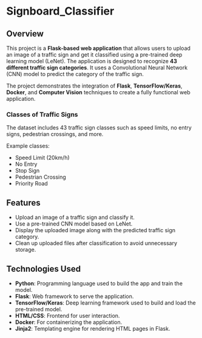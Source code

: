 # Signboard_Classifier

## Overview

This project is a **Flask-based web application** that allows users to upload an image of a traffic sign and get it classified using a pre-trained deep learning model (LeNet). The application is designed to recognize **43 different traffic sign categories**. It uses a Convolutional Neural Network (CNN) model to predict the category of the traffic sign.

The project demonstrates the integration of **Flask**, **TensorFlow/Keras**, **Docker**, and **Computer Vision** techniques to create a fully functional web application.

### Classes of Traffic Signs
The dataset includes 43 traffic sign classes such as speed limits, no entry signs, pedestrian crossings, and more.

Example classes:
- Speed Limit (20km/h)
- No Entry
- Stop Sign
- Pedestrian Crossing
- Priority Road

## Features

- Upload an image of a traffic sign and classify it.
- Use a pre-trained CNN model based on LeNet.
- Display the uploaded image along with the predicted traffic sign category.
- Clean up uploaded files after classification to avoid unnecessary storage.

## Technologies Used

- **Python**: Programming language used to build the app and train the model.
- **Flask**: Web framework to serve the application.
- **TensorFlow/Keras**: Deep learning framework used to build and load the pre-trained model.
- **HTML/CSS**: Frontend for user interaction.
- **Docker**: For containerizing the application.
- **Jinja2**: Templating engine for rendering HTML pages in Flask.

